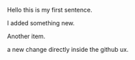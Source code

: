 Hello this is my first sentence.

I added something new.

Another item.

a new change directly inside the github ux.



